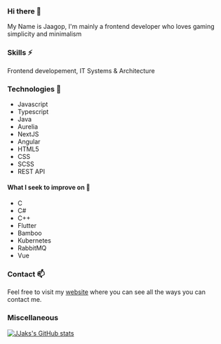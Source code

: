 ### Hi there 👋
My Name is Jaagop, I'm mainly a frontend developer who loves gaming simplicity and minimalism

### Skills ⚡
Frontend developement, IT Systems & Architecture

### Technologies 🔭
* Javascript
* Typescript
* Java
* Aurelia
* NextJS
* Angular
* HTML5
* CSS
* SCSS
* REST API


#### What I seek to improve on 🤔
* C
* C#
* C++
* Flutter
* Bamboo
* Kubernetes
* RabbitMQ
* Vue


### Contact 📫
Feel free to visit my [website](https://jaagop.eu/) where you can see all the ways you can contact me.

### Miscellaneous
[![JJaks's GitHub stats](https://github-readme-stats.vercel.app/api?username=jjaks)](https://github.com/anuraghazra/github-readme-stats)
<!--
**JJaks/JJaks** is a ✨ _special_ ✨ repository because its `README.md` (this file) appears on your GitHub profile.

Here are some ideas to get you started:

- 🔭 I’m currently working on ...
- 🌱 I’m currently learning ...
- 👯 I’m looking to collaborate on ...
- 🤔 I’m looking for help with ...
- 💬 Ask me about ...
- 📫 How to reach me: ...
- 😄 Pronouns: ...
- ⚡ Fun fact: ...
-->
